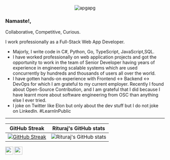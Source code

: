  <p align="center"> <img src="https://komarev.com/ghpvc/?username=rituraj00&label=Profile%20views&color=0e75b6&style=flat" alt="apgapg" /> </p>

### Namaste!,

Collaborative, Competitive, Curious.

I work professionally as a Full-Stack Web App Developer.

- Majorly, I write code in C#, Python, Go, TypeScript, JavaScript,SQL.
- I have worked professionally on web application projects and got the opportunity to work in the team of Senior Developer having years of experience in engineering scalable systems which are used concurrently by hundreds and thousands of users all over the world.
- I have gotten hands-on experience with Frontend <-> Backend <-> DevOps for which I am grateful to my current employer.
Recently I found about Open-Source Contribution, and I am grateful that I did because I have learnt more about software engineering from OSC than anything else I ever tried.
- I joke on Twitter like Elon but only about the dev stuff but I do not joke on LinkedIn.
#LearnInPublic
-----------

GitHub Streak             |  Rituraj's GitHub stats
:-------------------------:|:-------------------------:
 [![GitHub Streak](https://streak-stats.demolab.com?user=rituraj00&theme=github-dark-blue&date_format=M%20j%5B%2C%20Y%5D&mode=weekly)](https://git.io/streak-stats) | ![Rituraj's GitHub stats](https://github-readme-stats.vercel.app/api?username=rituraj00&count_private=true&theme=transparent)

 <p><a href="https://www.twitter.com/rajritu001"><img src="https://img.shields.io/badge/twitter-%231DA1F2.svg?&style=for-the-badge&logo=twitter&logoColor=white" height=25></a> <a href="https://www.linkedin.com/in/rituraj001/"><img src="https://img.shields.io/badge/linkedin-%230077B5.svg?&style=for-the-badge&logo=linkedin&logoColor=white" height=25></a> </p>



 


